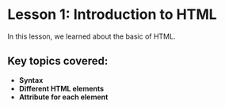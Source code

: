 # Lesson 1: Introduction to HTML

In this lesson, we learned about the basic of HTML.

## Key topics covered:

- **Syntax**
- **Different HTML elements**
- **Attribute for each element**

